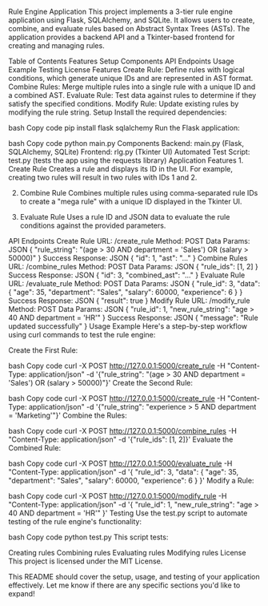 Rule Engine Application This project implements a 3-tier rule engine
application using Flask, SQLAlchemy, and SQLite. It allows users to
create, combine, and evaluate rules based on Abstract Syntax Trees
(ASTs). The application provides a backend API and a Tkinter-based
frontend for creating and managing rules.

Table of Contents Features Setup Components API Endpoints Usage Example
Testing License Features Create Rule: Define rules with logical
conditions, which generate unique IDs and are represented in AST format.
Combine Rules: Merge multiple rules into a single rule with a unique ID
and a combined AST. Evaluate Rule: Test data against rules to determine
if they satisfy the specified conditions. Modify Rule: Update existing
rules by modifying the rule string. Setup Install the required
dependencies:

bash Copy code pip install flask sqlalchemy Run the Flask application:

bash Copy code python main.py Components Backend: main.py (Flask,
SQLAlchemy, SQLite) Frontend: rlg.py (Tkinter UI) Automated Test Script:
test.py (tests the app using the requests library) Application
Features 1. Create Rule Creates a rule and displays its ID in the UI.
For example, creating two rules will result in two rules with IDs 1 and
2.

2.  Combine Rule Combines multiple rules using comma-separated rule IDs
    to create a "mega rule" with a unique ID displayed in the Tkinter
    UI.

3.  Evaluate Rule Uses a rule ID and JSON data to evaluate the rule
    conditions against the provided parameters.

API Endpoints Create Rule URL: /create_rule Method: POST Data Params:
JSON { "rule_string": "(age \> 30 AND department = 'Sales') OR (salary
\> 50000)" } Success Response: JSON { "id": 1, "ast": "..." } Combine
Rules URL: /combine_rules Method: POST Data Params: JSON { "rule_ids":
\[1, 2\] } Success Response: JSON { "id": 3, "combined_ast": "..." }
Evaluate Rule URL: /evaluate_rule Method: POST Data Params: JSON {
"rule_id": 3, "data": { "age": 35, "department": "Sales", "salary":
60000, "experience": 6 } } Success Response: JSON { "result": true }
Modify Rule URL: /modify_rule Method: POST Data Params: JSON {
"rule_id": 1, "new_rule_string": "age \> 40 AND department = 'HR'" }
Success Response: JSON { "message": "Rule updated successfully" } Usage
Example Here's a step-by-step workflow using curl commands to test the
rule engine:

Create the First Rule:

bash Copy code curl -X POST http://127.0.0.1:5000/create_rule -H
"Content-Type: application/json" -d '{"rule_string": "(age \> 30 AND
department = 'Sales') OR (salary \> 50000)"}' Create the Second Rule:

bash Copy code curl -X POST http://127.0.0.1:5000/create_rule -H
"Content-Type: application/json" -d '{"rule_string": "experience \> 5
AND department = 'Marketing'"}' Combine the Rules:

bash Copy code curl -X POST http://127.0.0.1:5000/combine_rules -H
"Content-Type: application/json" -d '{"rule_ids": \[1, 2\]}' Evaluate
the Combined Rule:

bash Copy code curl -X POST http://127.0.0.1:5000/evaluate_rule -H
"Content-Type: application/json" -d '{ "rule_id": 3, "data": { "age":
35, "department": "Sales", "salary": 60000, "experience": 6 } }' Modify
a Rule:

bash Copy code curl -X POST http://127.0.0.1:5000/modify_rule -H
"Content-Type: application/json" -d '{ "rule_id": 1, "new_rule_string":
"age \> 40 AND department = 'HR'" }' Testing Use the test.py script to
automate testing of the rule engine's functionality:

bash Copy code python test.py This script tests:

Creating rules Combining rules Evaluating rules Modifying rules License
This project is licensed under the MIT License.

This README should cover the setup, usage, and testing of your
application effectively. Let me know if there are any specific sections
you'd like to expand!

